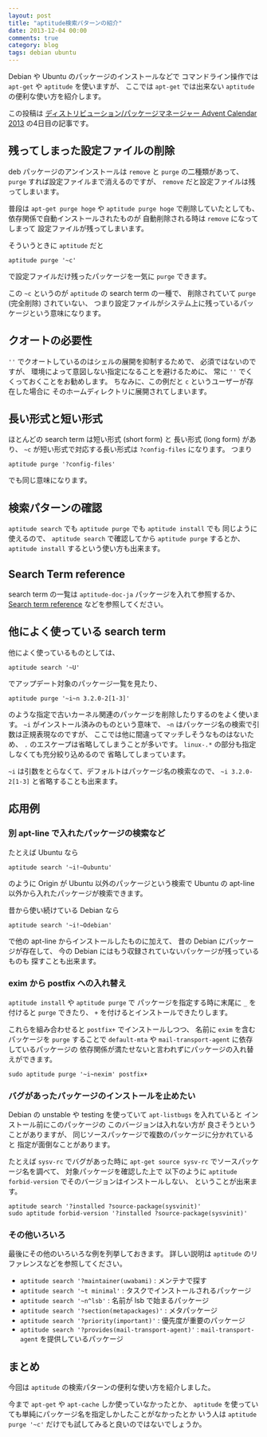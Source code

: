```yaml
---
layout: post
title: "aptitude検索パターンの紹介"
date: 2013-12-04 00:00
comments: true
category: blog
tags: debian ubuntu
---
```

Debian や Ubuntu のパッケージのインストールなどで
コマンドライン操作では `apt-get` や `aptitude`
を使いますが、
ここでは
`apt-get` では出来ない `aptitude`
の便利な使い方を紹介します。

この投稿は
[ディストリビューション/パッケージマネージャー Advent Calendar 2013](http://qiita.com/advent-calendar/2013/distro-pm)
の4日目の記事です。

<!--more-->

## 残ってしまった設定ファイルの削除

deb パッケージのアンインストールは `remove` と `purge` の二種類があって、
`purge` すれば設定ファイルまで消えるのですが、
`remove` だと設定ファイルは残ってしまいます。

普段は
`apt-get purge hoge`
や
`aptitude purge hoge`
で削除していたとしても、
依存関係で自動インストールされたものが
自動削除される時は `remove` になってしまって
設定ファイルが残ってしまいます。

そういうときに `aptitude` だと

```
aptitude purge '~c'
```

で設定ファイルだけ残ったパッケージを一気に `purge` できます。

この `~c` というのが `aptitude` の search term の一種で、
削除されていて `purge` (完全削除) されていない、
つまり設定ファイルがシステム上に残っているパッケージという意味になります。

## クオートの必要性

`''` でクオートしているのはシェルの展開を抑制するためで、
必須ではないのですが、
環境によって意図しない指定になることを避けるために、
常に `''` でくくっておくことをお勧めします。
ちなみに、この例だと `c` というユーザーが存在した場合に
そのホームディレクトリに展開されてしまいます。

## 長い形式と短い形式

ほとんどの search term は短い形式 (short form) と
長い形式 (long form) があり、
`~c` が短い形式で対応する長い形式は `?config-files`
になります。
つまり

```
aptitude purge '?config-files'
```

でも同じ意味になります。

## 検索パターンの確認

`aptitude search` でも `aptitude purge` でも `aptitude install` でも
同じように使えるので、
`aptitude search` で確認してから `aptitude purge` するとか、
`aptitude install` するという使い方も出来ます。

## Search Term reference

search term の一覧は `aptitude-doc-ja` パッケージを入れて参照するか、
[Search term reference](http://aptitude.alioth.debian.org/doc/ja/ch02s04s05.html)
などを参照してください。

## 他によく使っている search term

他によく使っているものとしては、

```
aptitude search '~U'
```

でアップデート対象のパッケージ一覧を見たり、

```
aptitude purge '~i~n 3.2.0-2[1-3]'
```

のような指定で古いカーネル関連のパッケージを削除したりするのをよく使います。
`~i` がインストール済みのものという意味で、
`~n` はパッケージ名の検索で引数は正規表現なのですが、
ここでは他に間違ってマッチしそうなものはないため、
`.` のエスケープは省略してしまうことが多いです。
`linux-.*` の部分も指定しなくても充分絞り込めるので
省略してしまっています。

`~i` は引数をとらなくて、デフォルトはパッケージ名の検索なので、
`~i 3.2.0-2[1-3]` と省略することも出来ます。

## 応用例

### 別 apt-line で入れたパッケージの検索など

たとえば Ubuntu なら

```
aptitude search '~i!~Oubuntu'
```

のように Origin が Ubuntu 以外のパッケージという検索で
Ubuntu の apt-line 以外から入れたパッケージが検索できます。

昔から使い続けている Debian なら

```
aptitude search '~i!~Odebian'
```

で他の apt-line からインストールしたものに加えて、
昔の Debian にパッケージが存在して、
今の Debian にはもう収録されていないパッケージが残っているものも
探すことも出来ます。

### exim から postfix への入れ替え

`aptitude install` や `aptitude purge` で
パッケージを指定する時に末尾に `_` を付けると `purge` できたり、
`+` を付けるとインストールできたりします。

これらを組み合わせると `postfix+` でインストールしつつ、
名前に `exim` を含むパッケージを `purge` することで
`default-mta` や `mail-transport-agent` に依存しているパッケージの
依存関係が満たせないと言われずにパッケージの入れ替えができます。

```
sudo aptitude purge '~i~nexim' postfix+
```

### バグがあったパッケージのインストールを止めたい

Debian の unstable や testing を使っていて
`apt-listbugs` を入れていると
インストール前にこのパッケージの
このバージョンは入れない方が
良さそうということがありますが、
同じソースパッケージで複数のパッケージに分かれていると
指定が面倒なことがあります。

たとえば `sysv-rc` でバグがあった時に
`apt-get source sysv-rc` でソースパッケージ名を調べて、
対象パッケージを確認した上で
以下のように
`aptitude forbid-version`
でそのバージョンはインストールしない、
ということが出来ます。

```
aptitude search '?installed ?source-package(sysvinit)'
sudo aptitude forbid-version '?installed ?source-package(sysvinit)'
```

### その他いろいろ

最後にその他のいろいろな例を列挙しておきます。
詳しい説明は `aptitude` のリファレンスなどを参照してください。

- `aptitude search '?maintainer(uwabami)` : メンテナで探す
- `aptitude search '~t minimal'` : タスクでインストールされるパッケージ
- `aptitude search '~n^lsb'` : 名前が lsb で始まるパッケージ
- `aptitude search '?section(metapackages)'` : メタパッケージ
- `aptitude search '?priority(important)'` : 優先度が重要のパッケージ
- `aptitude search '?provides(mail-transport-agent)'` : `mail-transport-agent` を提供しているパッケージ

## まとめ

今回は `aptitude` の検索パターンの便利な使い方を紹介しました。

今まで `apt-get` や `apt-cache` しか使っていなかったとか、
`aptitude` を使っていても単純にパッケージ名を指定しかしたことがなかったとか
いう人は `aptitude purge '~c'` だけでも試してみると良いのではないでしょうか。
